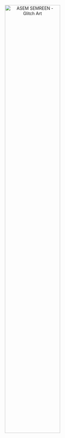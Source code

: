 <div align="center">

<img src="https://raw.githubusercontent.com/ASEMSemreen/ASEMSemreen/main/assets/asem-semreen-glitch.png" alt="ASEM SEMREEN - Glitch Art" width="60%"/>

</div>

